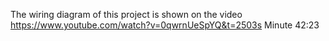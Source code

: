 The wiring diagram of this project is shown on the video https://www.youtube.com/watch?v=0qwrnUeSpYQ&t=2503s Minute 42:23
